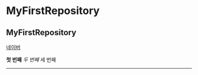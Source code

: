 # MyFirstRepository
## MyFirstRepository

[네이버](https://www.naver.com)

__첫 번째__
 _두 번째_
    세 번째
* * *
